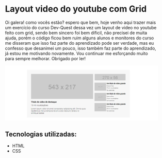 # Layout video do youtube com Grid

Oi galera! como vocês estão? espero que bem, hoje venho aqui trazer mais um exercício do curso Dev-Quest dessa vez um layout de video no youtube feito com grid, sendo bem sincero foi bem dificil, não precisei de muita ajuda, porém o código ficou bem ruim alguns alunos e monitores do curso me disseram que isso faz parte do aprendizado pode ser verdade, mas eu confesso que desanimei um pouco, isso também faz parte do aprendizado, já estou me motivando novamente. Vou continuar me esforçando muito para sempre melhorar. Obrigado por ler!

[<img src="./src/imagem do projeto.png" alt="Uma imagem do projeto.">](https://www.linkedin.com/in/gustavo-silva-564b9a316/)

## Tecnologias utilizadas:

- HTML
- CSS